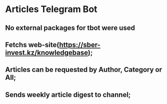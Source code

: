 # Articles Telegram Bot

## No external packages for tbot were used

## Fetchs web-site(https://sber-invest.kz/knowledgebase);
## Articles can be requested by Author, Category or All;
## Sends weekly article digest to channel;
